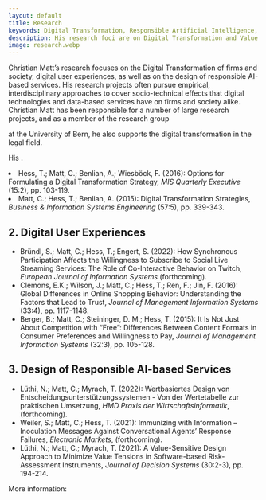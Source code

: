 ```yaml
---
layout: default
title: Research
keywords: Digital Transformation, Responsible Artificial Intelligence, Data-based Services
description: His research foci are on Digital Transformation and Value Creation, Responsible Artificial Intelligence and Data-based Services.
image: research.webp
---
```


Christian Matt’s research focuses on the Digital Transformation of firms and society, digital user experiences, as well 
as on the design of responsible AI-based services. His research projects often pursue empirical, interdisciplinary 
approaches to cover socio-technical effects that digital technologies and data-based services have on firms and society 
alike. Christian Matt has been responsible for a number of large research projects, and as a member of the research group
<script>getExternalLink('Law and Digitalization', 'https://www.digitallaw.unibe.ch/index_eng.html')</script> at the University of Bern, he also supports the digital transformation in the legal field.

His <script>getExternalLink('publications', 'https://www.iwi.unibe.ch/ueber_uns/personen/prof_dr_matt_christian/index_ger.html#pane500369')</script>
have appeared in a wide variety of internationally renowned journals as well as magazines for practitioners. 
Selected publications include:

<h2 class="h2">1. Digital Transformation of Firms and Society</h2>

- Turel, O.; Matt, C.; Trenz, M.; Cheung, CMK. (2020): An Intertwined Perspective on Technology and Digitised Individuals: Linkages, Needs and Outcomes, <i>Information Systems Journal</i> (30:6), pp. 929-939<script>getDOILink('10.1111/isj.12304')</script>.
- Hess, T.; Matt, C.; Benlian, A.; Wiesböck, F. (2016): Options for Formulating a Digital Transformation Strategy, <i>MIS Quarterly Executive</i> (15:2), pp. 103-119.
- Matt, C.; Hess, T.; Benlian, A. (2015): Digital Transformation Strategies,<i> Business & Information Systems Engineering</i> (57:5), pp. 339-343<script>getDOILink('10.1007/s12599-015-0401-5')</script>.

<h2 class="h2">2. Digital User Experiences</h2>

- Bründl, S.; Matt, C.; Hess, T.; Engert, S. (2022): How Synchronous Participation Affects the Willingness to Subscribe to Social Live Streaming Services: The Role of Co-Interactive Behavior on Twitch, <i>European Journal of Information Systems</i> (forthcoming)<script>getDOILink('10.1080/0960085X.2022.2062468')</script>.
- Clemons, E.K.; Wilson, J.; Matt, C.; Hess, T.; Ren, F.; Jin, F. (2016): Global Differences in Online Shopping Behavior: Understanding the Factors that Lead to Trust, <i>Journal of Management Information Systems</i> (33:4), pp. 1117-1148<script>getDOILink('10.1080/07421222.2016.1267531')</script>.
- Berger, B.; Matt, C.; Steininger, D. M.; Hess, T. (2015): It Is Not Just About Competition with “Free”: Differences Between Content Formats in Consumer Preferences and Willingness to Pay, <i>Journal of Management Information Systems</i> (32:3), pp. 105-128<script>getDOILink('10.1080/07421222.2015.1095038')</script>.

<h2 class="h2">3. Design of Responsible AI-based Services</h2>

- Lüthi, N.; Matt, C.; Myrach, T. (2022): Wertbasiertes Design von Entscheidungsunterstützungssystemen - Von der Wertetabelle zur praktischen Umsetzung, <i>HMD Praxis der Wirtschaftsinformatik</i>, (forthcoming)<script>getDOILink('10.1365/s40702-022-00845-0')</script>.
- Weiler, S.; Matt, C.; Hess, T. (2021): Immunizing with Information – Inoculation Messages Against Conversational Agents’ Response Failures, <i>Electronic Markets</i>, (forthcoming)<script>getDOILink('10.1007/s12525-021-00509-9')</script>.
- Lüthi, N.; Matt, C.; Myrach, T. (2021): A Value-Sensitive Design Approach to Minimize Value Tensions in Software-based Risk-Assessment Instruments, <i>Journal of Decision Systems</i> (30:2-3), pp. 194-214<script>getDOILink('10.1080/12460125.2020.1859744')</script>.

More information: <script>getExternalLink('Institute of Information Systems - Prof. Dr. Christian Matt', 'https://www.iwi.unibe.ch/about_us/people/prof_dr_matt_christian/index_eng.html')</script>
